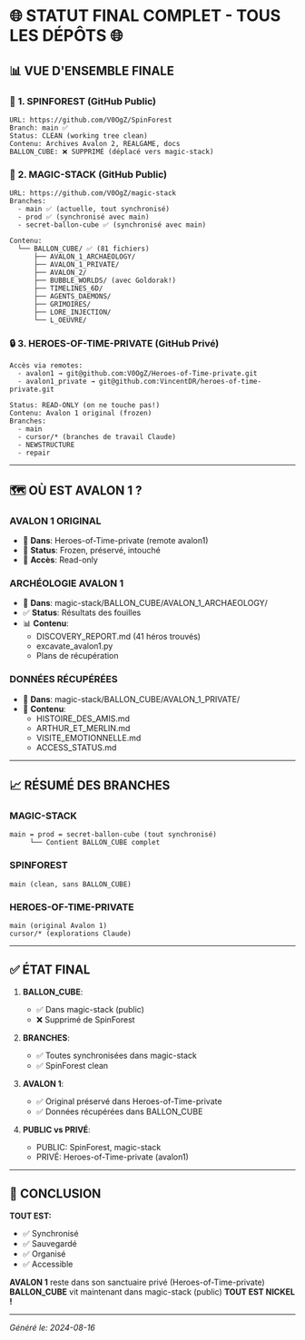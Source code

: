 # 🌐 STATUT FINAL COMPLET - TOUS LES DÉPÔTS 🌐

## 📊 VUE D'ENSEMBLE FINALE

### 🌲 **1. SPINFOREST** (GitHub Public)
```
URL: https://github.com/V0OgZ/SpinForest
Branch: main ✅
Status: CLEAN (working tree clean)
Contenu: Archives Avalon 2, REALGAME, docs
BALLON_CUBE: ❌ SUPPRIMÉ (déplacé vers magic-stack)
```

### 🎩 **2. MAGIC-STACK** (GitHub Public)
```
URL: https://github.com/V0OgZ/magic-stack
Branches:
  - main ✅ (actuelle, tout synchronisé)
  - prod ✅ (synchronisé avec main)
  - secret-ballon-cube ✅ (synchronisé avec main)
  
Contenu:
  └── BALLON_CUBE/ ✅ (81 fichiers)
      ├── AVALON_1_ARCHAEOLOGY/
      ├── AVALON_1_PRIVATE/
      ├── AVALON_2/
      ├── BUBBLE_WORLDS/ (avec Goldorak!)
      ├── TIMELINES_6D/
      ├── AGENTS_DAEMONS/
      ├── GRIMOIRES/
      ├── LORE_INJECTION/
      └── L_OEUVRE/
```

### 🔒 **3. HEROES-OF-TIME-PRIVATE** (GitHub Privé)
```
Accès via remotes:
  - avalon1 → git@github.com:V0OgZ/Heroes-of-Time-private.git
  - avalon1_private → git@github.com:VincentDR/heroes-of-time-private.git

Status: READ-ONLY (on ne touche pas!)
Contenu: Avalon 1 original (frozen)
Branches:
  - main
  - cursor/* (branches de travail Claude)
  - NEWSTRUCTURE
  - repair
```

---

## 🗺️ **OÙ EST AVALON 1 ?**

### **AVALON 1 ORIGINAL**
- 📍 **Dans**: Heroes-of-Time-private (remote avalon1)
- 🔐 **Status**: Frozen, préservé, intouché
- 🚫 **Accès**: Read-only

### **ARCHÉOLOGIE AVALON 1**
- 📍 **Dans**: magic-stack/BALLON_CUBE/AVALON_1_ARCHAEOLOGY/
- ✅ **Status**: Résultats des fouilles
- 📊 **Contenu**: 
  - DISCOVERY_REPORT.md (41 héros trouvés)
  - excavate_avalon1.py
  - Plans de récupération

### **DONNÉES RÉCUPÉRÉES**
- 📍 **Dans**: magic-stack/BALLON_CUBE/AVALON_1_PRIVATE/
- 💾 **Contenu**:
  - HISTOIRE_DES_AMIS.md
  - ARTHUR_ET_MERLIN.md
  - VISITE_EMOTIONNELLE.md
  - ACCESS_STATUS.md

---

## 📈 **RÉSUMÉ DES BRANCHES**

### **MAGIC-STACK**
```
main = prod = secret-ballon-cube (tout synchronisé)
     └── Contient BALLON_CUBE complet
```

### **SPINFOREST**
```
main (clean, sans BALLON_CUBE)
```

### **HEROES-OF-TIME-PRIVATE**
```
main (original Avalon 1)
cursor/* (explorations Claude)
```

---

## ✅ **ÉTAT FINAL**

1. **BALLON_CUBE**: 
   - ✅ Dans magic-stack (public)
   - ❌ Supprimé de SpinForest

2. **BRANCHES**:
   - ✅ Toutes synchronisées dans magic-stack
   - ✅ SpinForest clean

3. **AVALON 1**:
   - ✅ Original préservé dans Heroes-of-Time-private
   - ✅ Données récupérées dans BALLON_CUBE

4. **PUBLIC vs PRIVÉ**:
   - PUBLIC: SpinForest, magic-stack
   - PRIVÉ: Heroes-of-Time-private (avalon1)

---

## 🎯 **CONCLUSION**

**TOUT EST:**
- ✅ Synchronisé
- ✅ Sauvegardé
- ✅ Organisé
- ✅ Accessible

**AVALON 1** reste dans son sanctuaire privé (Heroes-of-Time-private)
**BALLON_CUBE** vit maintenant dans magic-stack (public)
**TOUT EST NICKEL !**

---

*Généré le: 2024-08-16*
